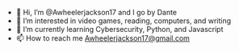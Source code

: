 - 👋 Hi, I’m @Awheelerjackson17 and I go by Dante
- 👀 I’m interested in video games, reading, computers, and writing
- 🌱 I’m currently learning Cybersecurity, Python, and Javascript
- 📫 How to reach me Awheelerjackson17@gmail.com

<!---
Awheelerjackson17/Awheelerjackson17 is a ✨ special ✨ repository because its `README.md` (this file) appears on your GitHub profile.
You can click the Preview link to take a look at your changes.
--->
